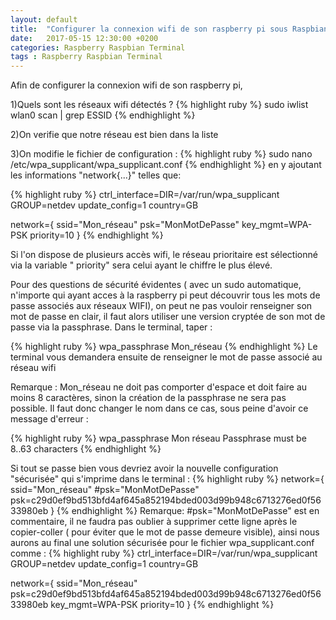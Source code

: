 ```yaml
---
layout: default
title:  "Configurer la connexion wifi de son raspberry pi sous Raspbian 8"
date:   2017-05-15 12:30:00 +0200
categories: Raspberry Raspbian Terminal 
tags : Raspberry Raspbian Terminal 
---
```


Afin de configurer la connexion wifi de son raspberry pi, 

1)Quels sont les réseaux wifi détectés ?
{% highlight ruby %}
sudo iwlist wlan0 scan | grep ESSID
{% endhighlight %}

2)On verifie que notre réseau est bien dans la liste

3)On modifie le fichier de configuration  : 
{% highlight ruby %}
sudo nano /etc/wpa_supplicant/wpa_supplicant.conf
{% endhighlight %}
en y ajoutant les informations "network{...}" telles que:

{% highlight ruby %}
ctrl_interface=DIR=/var/run/wpa_supplicant GROUP=netdev
update_config=1
country=GB

network={
        ssid="Mon_réseau"
        psk="MonMotDePasse"
        key_mgmt=WPA-PSK
        priority=10
}
{% endhighlight %}

Si l'on dispose de plusieurs accès wifi, le réseau prioritaire est sélectionné via la variable " priority" sera celui ayant le chiffre le plus élevé.

Pour des questions de sécurité évidentes ( avec un sudo automatique, n'importe qui ayant acces à la raspberry pi peut découvrir tous les mots de passe associés aux réseaux WIFI), on peut ne pas vouloir renseigner son mot de passe en clair, il faut alors utiliser une version cryptée de son mot de passe via la passphrase. Dans le terminal, taper :

{% highlight ruby %}
wpa_passphrase Mon_réseau
{% endhighlight %}
Le terminal vous demandera ensuite de renseigner le mot de passe associé au réseau wifi

Remarque : Mon_réseau ne doit pas comporter d'espace et doit faire au moins 8 caractères, sinon la création de la passphrase ne sera pas possible. Il faut donc changer le nom dans ce cas, sous peine d'avoir ce message d'erreur :

{% highlight ruby %}
wpa_passphrase Mon réseau
Passphrase must be 8..63 characters
{% endhighlight %}

Si tout se passe bien vous devriez avoir la nouvelle configuration "sécurisée" qui s'imprime dans le terminal :
{% highlight ruby %}
network={
	ssid="Mon_réseau"
	#psk="MonMotDePasse" 
	psk=c29d0ef9bd513bfd4af645a852194bded003d99b948c6713276ed0f5633980eb
}
{% endhighlight %}
Remarque: #psk="MonMotDePasse" est en commentaire, il ne faudra pas oublier à supprimer cette ligne après le copier-coller ( pour éviter que le mot de passe demeure visible), ainsi nous aurons au final une solution sécurisée pour le fichier wpa_supplicant.conf comme :
{% highlight ruby %}
ctrl_interface=DIR=/var/run/wpa_supplicant GROUP=netdev
update_config=1
country=GB

network={
        ssid="Mon_réseau"
        psk=c29d0ef9bd513bfd4af645a852194bded003d99b948c6713276ed0f5633980eb
        key_mgmt=WPA-PSK
        priority=10
}
{% endhighlight %}



